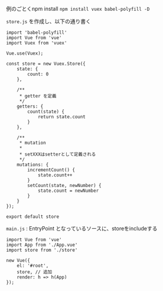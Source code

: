 例のごとくnpm install 
`npm install vuex babel-polyfill -D`


`store.js` を作成し、以下の通り書く

```
import 'babel-polyfill'
import Vue from 'vue'
import Vuex from 'vuex'

Vue.use(Vuex);

const store = new Vuex.Store({
    state: {
        count: 0
    },

    /**
     * getter を定義
     */
    getters: {
        count(state) {
            return state.count
        }
    },

    /**
     * mutation
     *
     * setXXXはsetterとして定義される
     */
    mutations: {
        incrementCount() {
            state.count++
        }
        setCount(state, newNumber) {
            state.count = newNumber
        }
    }
});

export default store
```

`main.js` : EntryPoint となっているソースに、storeをincludeする

```
import Vue from 'vue'
import App from './App.vue'
import store from './store'

new Vue({
    el: '#root',
    store, // 追加
    render: h => h(App)
});
```